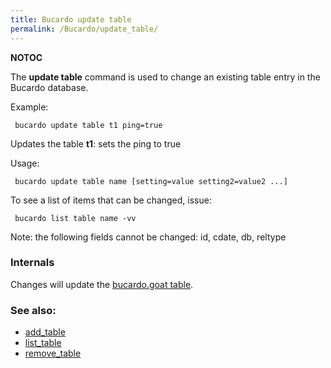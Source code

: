 ```yaml
---
title: Bucardo update table
permalink: /Bucardo/update_table/
---
```


__NOTOC__

The **update table** command is used to change an existing table entry in the Bucardo database.

Example:

` bucardo update table t1 ping=true`

Updates the table **t1**: sets the ping to true

Usage:

` bucardo update table name [setting=value setting2=value2 ...]`

To see a list of items that can be changed, issue:

` bucardo list table name -vv`

Note: the following fields cannot be changed: id, cdate, db, reltype

### Internals

Changes will update the [bucardo.goat table](/bucardo.goat_table "wikilink").

### See also:

-   [add_table](/Bucardo/add_table "wikilink")
-   [list_table](/Bucardo/list_table "wikilink")
-   [remove_table](/Bucardo/remove_table "wikilink")
